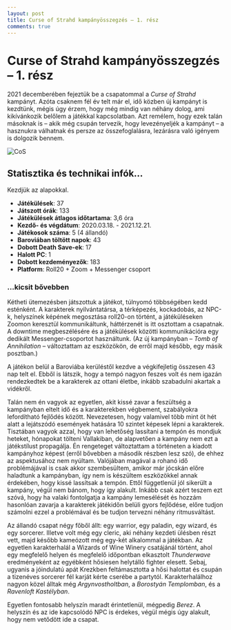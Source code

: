 ```yaml
---
layout: post
title: Curse of Strahd kampányösszegzés – 1. rész 
comments: true
---
```


# Curse of Strahd kampányösszegzés – 1. rész

2021 decemberében fejeztük be a csapatommal a _Curse of Strahd_ kampányt. Azóta 
csaknem fél év telt már el, idő közben új kampányt is kezdtünk, mégis úgy érzem, 
hogy még mindig van néhány dolog, ami kikívánkozik belőlem a játékkal 
kapcsolatban. Azt remélem, hogy ezek talán másoknak is – akik még csupán 
tervezik, hogy levezényeljék a kampányt – a hasznukra válhatnak és persze 
az összefoglalásra, lezárásra való igényem is dolgozik bennem.

![CoS](/assets/cos.jpeg)

## Statisztika és technikai infók...

Kezdjük az alapokkal.

* **Játékülések**: 37
* **Játszott órák**: 133
* **Játékülések átlagos időtartama**: 3,6 óra
* **Kezdő- és végdátum**: 2020.03.18. - 2021.12.21.
* **Játékosok száma**: 5 (4 állandó)
* **Baroviában töltött napok**: 43
* **Dobott Death Save-ek**: 17
* **Halott PC**: 1
* **Dobott kezdeményezők**: 183
* **Platform**: Roll20 + Zoom + Messenger csoport

### ...kicsit bővebben

Kétheti ütemezésben játszottuk a játékot, túlnyomó többségében kedd esténként. 
A karakterek nyilvántatársa, a térképezés, kockadobás, az NPC-k, helyszínek 
képének megosztása roll20-on történt, a játéküléseken Zoomon keresztül 
kommunikáltunk, háttérzenét is itt osztottam a csapatnak. A downtime 
megbeszélésére és a játékülések közötti kommunikációra egy dedikált 
Messenger-csoportot használtunk. (Az új kampányban – _Tomb of Annihilation_ – 
változtattam az eszközökön, de erről majd később, egy másik posztban.)

A játékon belül a Baroviába kerüléstől kezdve a végkifejletig összesen 43 nap 
telt el. Ebből is látszik, hogy a tempó nagyon feszes volt és nem igazán 
rendezkedtek be a karakterek az ottani életbe, inkább szabadulni akartak a 
vidékről. 

Talán nem én vagyok az egyetlen, akit kissé zavar a feszültség a kampányban 
eltelt idő és a karakterekben végbement, szabályokra lefordítható fejlődés 
között. Nevezetesen, hogy valamivel több mint öt hét alatt a lejátszódó 
események hatására 10 szintet képesek lépni a karakterek. Tisztában vagyok 
azzal, hogy van lehetőség lassítani a tempón és mondjuk heteket, hónapokat 
tölteni Vallakiban, de alapvetően a kampány nem ezt a játékstílust propagálja. 
Én rengeteget változtattam a történeten a kiadott kampányhoz képest (erről 
bővebben a második részben lesz szó), de ehhez az aspektusához nem nyúltam. 
Valójában magával a rohanó idő problémájával is csak akkor szembesültem, amikor 
már jócskán előre haladtunk a kampányban, így nem is készültem eszközökkel annak 
érdekében, hogy kissé lassítsak a tempón. Ettől függetlenül jól sikerült a 
kampány, végül nem bánom, hogy így alakult. Inkább csak azért teszem ezt szóvá, 
hogy ha valaki fontolgatja a kampány lemesélését és hozzám hasonlóan zavarja a 
karakterek játékidőn belüli gyors fejlődése, előre tudjon számolni ezzel a 
problémával és be tudjon tervezni néhány ritmusváltást.

Az állandó csapat négy főből állt: egy warrior, egy paladin, egy wizard, és egy 
sorcerer. Illetve volt még egy cleric, aki néhány kezdeti ülésben részt vett, 
majd később kameózott még egy-két alkalommal a játékban. Az egyetlen 
karakterhalál a Wizards of Wine Winery csatájánál történt, ahol egy megfelelő 
helyen és megfelelő időpontban elkasztolt _Thunderwave_ eredményeként az 
egyébként hősiesen helytálló fighter elesett. Sebaj, ugyanis a jóindulatú apát 
Krezkben feltámasztotta a hősi halottat és csupán a tizenéves sorcerer fél 
karját kérte cserébe a partytól. Karakterhalálhoz nagyon közel álltak még 
_Argynvostholtban_, a _Borostyán Templomban_, és a _Ravenloft Kastélyban_.

Egyetlen fontosabb helyszín maradt érintetlenül, mégpedig _Berez_. A helyszín és 
az ide kapcsolódó NPC is érdekes, végül mégis úgy alakult, hogy nem vetődött ide 
a csapat.
